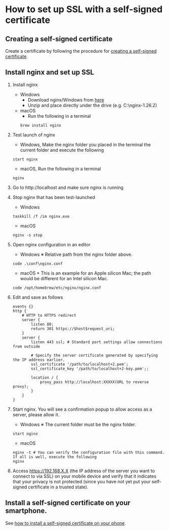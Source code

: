 # How to set up SSL with a self-signed certificate

## Creating a self-signed certificate

Create a certificate by following the procedure for [creating a self-signed certificate](./create_self_signed_cert_ssl.md).

## Install nginx and set up SSL

1. Install nginx
   - Windows
     - Download nginx/Windows from [here](https://nginx.org/en/download.html)
     - Unzip and place directly under the drive (e.g. C:\nginx-1.26.2\)
   - macOS
     - Run the following in a terminal
     ```
     brew install nginx
     ```
1. Test launch of nginx
   - Windows, Make the nginx folder you placed in the terminal the current folder and execute the following
   ```
   start nginx
   ```
   - macOS, Run the following in a terminal
   ```
   nginx
   ```
1. Go to http://localhost and make sure nginx is running
1. Stop nginx that has been test-launched
   - Windows
   ```
   taskkill /f /im nginx.exe
   ```
   - macOS
   ```
   nginx -s stop
   ```
1. Open nginx configuration in an editor
   - Windows ※ Relative path from the nginx folder above.
   ```
   code .\conf\nginx.conf
   ```
   - macOS \* This is an example for an Apple silicon Mac; the path would be different for an Intel silicon Mac.
   ```
   code /opt/homebrew/etc/nginx/nginx.conf
   ```
1. Edit and save as follows

   ```
   events {}
   http {
       # HTTP to HTTPS redirect
       server {
           listen 80;
           return 301 https://$host$request_uri;
       }
       server {
           listen 443 ssl; # Standard port settings allow connections from outside

           # Specify the server certificate generated by specifying the IP address earlier.
           ssl_certificate '/path/to/localhost+2.pem';
           ssl_certificate_key '/path/to/localhost+2-key.pem';;

           location / {
               proxy_pass http://localhost:XXXXX(URL to reverse proxy);
           }
       }
   }
   ```

1. Start nginx. You will see a confirmation popup to allow access as a server, please allow it.
   - Windows ※ The current folder must be the nginx folder.
   ```
   start nginx
   ```
   - macOS
   ```
   nginx -t # You can verify the configuration file with this command. If all is well, execute the following
   nginx
   ```
1. Access https://192.168.X.X (the IP address of the server you want to connect to via SSL) on your mobile device and verify that it indicates that your privacy is not protected (since you have not yet put your self-signed certificate in a trusted state).

## Install a self-signed certificate on your smartphone.

See [how to install a self-signed certificate on your phone](./install_signed_cert_ssl_to_smartphone.md).
